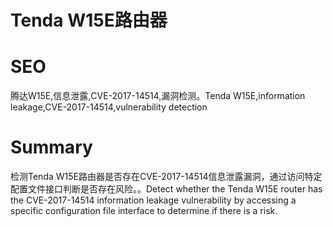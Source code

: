 # Tenda W15E路由器
# SEO
腾达W15E,信息泄露,CVE-2017-14514,漏洞检测。Tenda W15E,information leakage,CVE-2017-14514,vulnerability detection
# Summary
检测Tenda W15E路由器是否存在CVE-2017-14514信息泄露漏洞，通过访问特定配置文件接口判断是否存在风险。。Detect whether the Tenda W15E router has the CVE-2017-14514 information leakage vulnerability by accessing a specific configuration file interface to determine if there is a risk.
